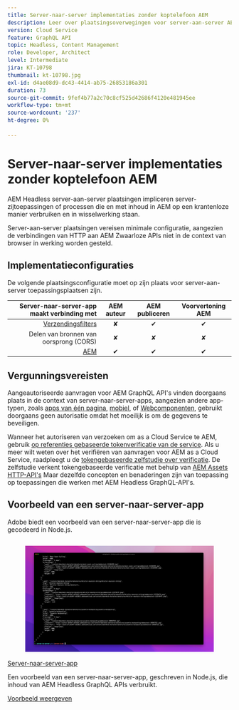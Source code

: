 ```yaml
---
title: Server-naar-server implementaties zonder koptelefoon AEM
description: Leer over plaatsingsoverwegingen voor server-aan-server AEM Headless plaatsingen.
version: Cloud Service
feature: GraphQL API
topic: Headless, Content Management
role: Developer, Architect
level: Intermediate
jira: KT-10798
thumbnail: kt-10798.jpg
exl-id: d4ae08d9-dc43-4414-ab75-26853186a301
duration: 73
source-git-commit: 9fef4b77a2c70c8cf525d42686f4120e481945ee
workflow-type: tm+mt
source-wordcount: '237'
ht-degree: 0%

---
```


# Server-naar-server implementaties zonder koptelefoon AEM

AEM Headless server-aan-server plaatsingen impliceren server-zijtoepassingen of processen die en met inhoud in AEM op een krantenloze manier verbruiken en in wisselwerking staan.

Server-aan-server plaatsingen vereisen minimale configuratie, aangezien de verbindingen van HTTP aan AEM Zwaarloze APIs niet in de context van browser in werking worden gesteld.

## Implementatieconfiguraties

De volgende plaatsingsconfiguratie moet op zijn plaats voor server-aan-server toepassingsplaatsen zijn.

| Server-naar-server-app maakt verbinding met | AEM auteur | AEM publiceren | Voorvertoning AEM |
|---------------------------------------------------------------:|:----------:|:-----------:|:-----------:|
| [Verzendingsfilters](./configurations/dispatcher-filters.md) | ✘ | ✔ | ✔ |
| Delen van bronnen van oorsprong (CORS) | ✘ | ✘ | ✘ |
| [AEM](./configurations/aem-hosts.md) | ✔ | ✔ | ✔ |

## Vergunningsvereisten

Aangeautoriseerde aanvragen voor AEM GraphQL API&#39;s vinden doorgaans plaats in de context van server-naar-server-apps, aangezien andere app-typen, zoals [apps van één pagina](./spa.md), [mobiel](./mobile.md), of [Webcomponenten](./web-component.md), gebruikt doorgaans geen autorisatie omdat het moeilijk is om de gegevens te beveiligen.

Wanneer het autoriseren van verzoeken om as a Cloud Service te AEM, gebruik [op referenties gebaseerde tokenverificatie van de service](https://experienceleague.adobe.com/docs/experience-manager-cloud-service/content/implementing/developing/generating-access-tokens-for-server-side-apis.html). Als u meer wilt weten over het verifiëren van aanvragen voor AEM as a Cloud Service, raadpleegt u de [tokengebaseerde zelfstudie over verificatie](https://experienceleague.adobe.com/docs/experience-manager-learn/getting-started-with-aem-headless/authentication/overview.html). De zelfstudie verkent tokengebaseerde verificatie met behulp van [AEM Assets HTTP-API&#39;s](https://experienceleague.adobe.com/docs/experience-manager-cloud-service/content/assets/admin/mac-api-assets.html) Maar dezelfde concepten en benaderingen zijn van toepassing op toepassingen die werken met AEM Headless GraphQL-API&#39;s.

## Voorbeeld van een server-naar-server-app

Adobe biedt een voorbeeld van een server-naar-server-app die is gecodeerd in Node.js.

<div class="columns is-multiline">
    <!-- Server-to-server app -->
    <div class="column is-half-tablet is-half-desktop is-one-third-widescreen" aria-label="Server-to-server app" tabindex="0">
       <div class="card">
           <div class="card-image">
               <figure class="image is-16by9">
                   <a href="../example-apps/server-to-server-app.md" title="Server-naar-server-app" tabindex="-1">
                       <img class="is-bordered-r-small" src="../example-apps/assets/server-to-server-app/server-to-server-card.png" alt="Server-naar-server-app">
                   </a>
               </figure>
           </div>
           <div class="card-content is-padded-small">
               <div class="content">
                   <p class="headline is-size-6 has-text-weight-bold"><a href="../example-apps/server-to-server-app.md" title="Server-naar-server-app">Server-naar-server-app</a></p>
                   <p class="is-size-6">Een voorbeeld van een server-naar-server-app, geschreven in Node.js, die inhoud van AEM Headless GraphQL APIs verbruikt.</p>
                   <a href="../example-apps/server-to-server-app.md" class="spectrum-Button spectrum-Button--outline spectrum-Button--primary spectrum-Button--sizeM">
                       <span class="spectrum-Button-label has-no-wrap has-text-weight-bold">Voorbeeld weergeven</span>
                   </a>
               </div>
           </div>
       </div>
    </div>
</div>
